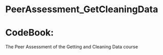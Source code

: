 PeerAssessment_GetCleaningData
==============================

CodeBook:
=========

The Peer Assessment of the Getting and Cleaning Data course
